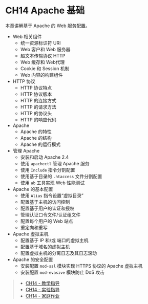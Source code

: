 # CH14 Apache 基础

本章讲解基于 Apache 的 Web 服务配置。

* Web 相关组件
  * 统一资源标识符 URI
  * Web 客户和 Web 服务器
  * 超文本传输协议 HTTP
  * Web 缓存和 Web代理
  * Cookie 和 Session 机制
  * Web 内容的构建组件
* HTTP 协议
  * HTTP 协议特点
  * HTTP 协议版本
  * HTTP 的连接方式
  * HTTP 的请求方法
  * HTTP 的协议头
  * HTTP 的响应代码
* Apache
  * Apache 的特性
  * Apache 的结构
  * Apache 的运行模式
* 管理 Apache
  * 安装和启动 Apache 2.4
  * 使用 `apachectl` 管理 Apache 服务
  * 使用 `Include` 指令分割配置
  * 使用基于目录的 `.htaccess` 文件分割配置
  * 使用 `ab` 工具实现 Web 性能测试
* Apache 的基本配置
  * 使用 `Alias` 指令设置“虚拟目录”
  * 配置基于主机的访问控制
  * 配置基于用户的认证和授权
  * 管理认证口令文件/认证组文件
  * 配置每个用户的 Web 站点
  * 重定向和重写
* Apache 虚拟主机
  * 配置基于 IP 和/或 端口的虚拟主机
  * 配置基于域名的虚拟主机
  * 配置虚拟主机的分离日志及其日志滚动
* Apache 的安全配置
  * 安装配置 `mod-ssl` 模块实现 HTTPS 协议的 Apache 虚拟主机
  * 安装配置 `mod-evasive` 模块防止 DoS 攻击


>* [CH14 - 教学指导](ch14/guidelines.md)
>* [CH14 - 实验指导](ch14/experiment_14-01.md)
>* [CH14 - 家庭作业](ch14/assignments.md)